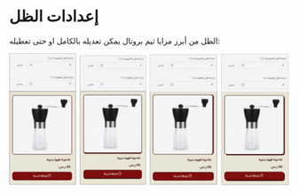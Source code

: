 
# إعدادات الظل

الظل من أبرز مزايا ثيم بروتال يمكن تعديله بالكامل او حتى تعطيله:

![shadow](/img/theme-options/shadow/shadow.png)
